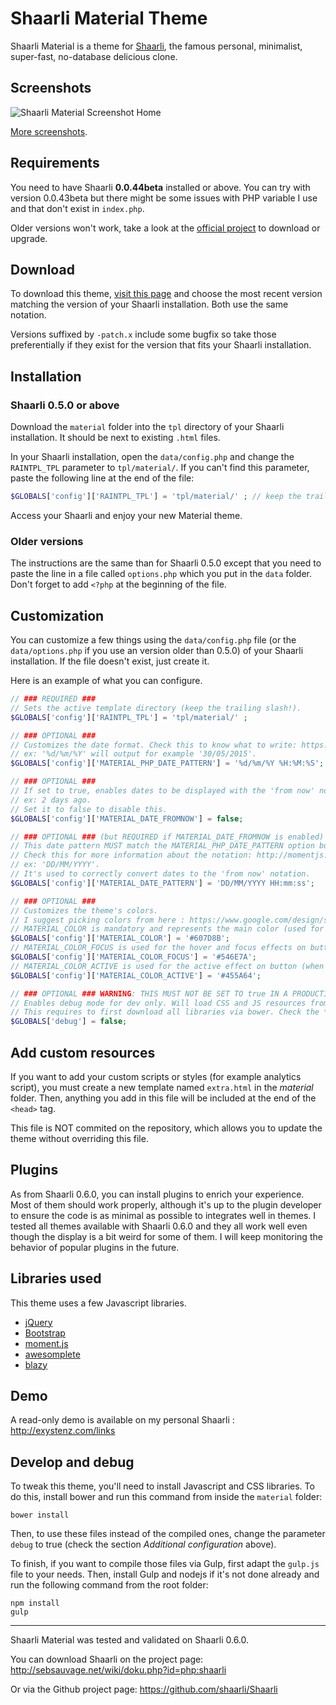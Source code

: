 # Shaarli Material Theme
Shaarli Material is a theme for [Shaarli](https://github.com/shaarli/Shaarli), the famous personal, minimalist, super-fast, no-database delicious clone.


## Screenshots
![Shaarli Material Screenshot Home](https://raw.githubusercontent.com/kalvn/Shaarli-Material/master/material/screenshots/home.png)

[More screenshots](https://github.com/kalvn/Shaarli-Material/tree/master/material/screenshots).


## Requirements
You need to have Shaarli **0.0.44beta** installed or above. You can try with version 0.0.43beta but there might be some issues with PHP variable I use and that don't exist in `index.php`.

Older versions won't work, take a look at the [official project](https://github.com/shaarli/Shaarli) to download or upgrade.


## Download
To download this theme, [visit this page](https://github.com/kalvn/Shaarli-Material/releases) and choose the most recent version matching the version of your Shaarli installation. Both use the same notation.

Versions suffixed by `-patch.x` include some bugfix so take those preferentially if they exist for the version that fits your Shaarli installation.


## Installation
### Shaarli 0.5.0 or above
Download the `material` folder into the `tpl` directory of your Shaarli installation. It should be next to existing `.html` files.

In your Shaarli installation, open the `data/config.php` and change the `RAINTPL_TPL` parameter to `tpl/material/`.
If you can't find this parameter, paste the following line at the end of the file:

```php
$GLOBALS['config']['RAINTPL_TPL'] = 'tpl/material/' ; // keep the trailing slash!
```

Access your Shaarli and enjoy your new Material theme.

### Older versions
The instructions are the same than for Shaarli 0.5.0 except that you need to paste the line in a file called `options.php` which you put in the `data` folder. Don't forget to add `<?php` at the beginning of the file.


## Customization
You can customize a few things using the `data/config.php` file (or the `data/options.php` if you use an version older than 0.5.0) of your Shaarli installation. If the file doesn't exist, just create it.

Here is an example of what you can configure.

```php
// ### REQUIRED ###
// Sets the active template directory (keep the trailing slash!).
$GLOBALS['config']['RAINTPL_TPL'] = 'tpl/material/' ;

// ### OPTIONAL ###
// Customizes the date format. Check this to know what to write: https://php.net/manual/function.strftime.php
// ex: '%d/%m/%Y' will output for example '30/05/2015'.
$GLOBALS['config']['MATERIAL_PHP_DATE_PATTERN'] = '%d/%m/%Y %H:%M:%S';

// ### OPTIONAL ###
// If set to true, enables dates to be displayed with the 'from now' notation.
// ex: 2 days ago.
// Set it to false to disable this.
$GLOBALS['config']['MATERIAL_DATE_FROMNOW'] = false;

// ### OPTIONAL ### (but REQUIRED if MATERIAL_DATE_FROMNOW is enabled)
// This date pattern MUST match the MATERIAL_PHP_DATE_PATTERN option but doesn't use the same notation.
// Check this for more information about the notation: http://momentjs.com/docs/#/parsing/string-format/
// ex: 'DD/MM/YYYY'.
// It's used to correctly convert dates to the 'from now' notation.
$GLOBALS['config']['MATERIAL_DATE_PATTERN'] = 'DD/MM/YYYY HH:mm:ss';

// ### OPTIONAL ###
// Customizes the theme's colors.
// I suggest picking colors from here : https://www.google.com/design/spec/style/color.html#color-color-palette with the shades 500, 600 and 700 for the 3 following settings, respectively.
// MATERIAL_COLOR is mandatory and represents the main color (used for the toolbar or the buttons).
$GLOBALS['config']['MATERIAL_COLOR'] = '#607D8B';
// MATERIAL_COLOR_FOCUS is used for the hover and focus effects on buttons.
$GLOBALS['config']['MATERIAL_COLOR_FOCUS'] = '#546E7A';
// MATERIAL_COLOR_ACTIVE is used for the active effect on button (when they are clicked).
$GLOBALS['config']['MATERIAL_COLOR_ACTIVE'] = '#455A64';

// ### OPTIONAL ### WARNING: THIS MUST NOT BE SET TO true IN A PRODUCTION ENVIRONMENT
// Enables debug mode for dev only. Will load CSS and JS resources from src rather than dist.
// This requires to first download all libraries via bower. Check the *Develop and debug* section below.
$GLOBALS['debug'] = false;
```

## Add custom resources
If you want to add your custom scripts or styles (for example analytics script), you must create a new template named `extra.html` in the *material* folder.
Then, anything you add in this file will be included at the end of the `<head>` tag.

This file is NOT commited on the repository, which allows you to update the theme without overriding this file.

## Plugins
As from Shaarli 0.6.0, you can install plugins to enrich your experience.
Most of them should work properly, although it's up to the plugin developer to ensure the code is as minimal as possible to integrates well in themes.
I tested all themes available with Shaarli 0.6.0 and they all work well even though the display is a bit weird for some of them. I will keep monitoring the behavior of popular plugins in the future.

## Libraries used
This theme uses a few Javascript libraries.

- [jQuery](http://jquery.com/)
- [Bootstrap](http://getbootstrap.com/)
- [moment.js](http://momentjs.com/)
- [awesomplete](http://leaverou.github.io/awesomplete/)
- [blazy](http://dinbror.dk/blazy/)


## Demo
A read-only demo is available on my personal Shaarli : http://exystenz.com/links


## Develop and debug
To tweak this theme, you'll need to install Javascript and CSS libraries. To do this, install bower and run this command from inside the `material` folder:

```shell
bower install
```

Then, to use these files instead of the compiled ones, change the parameter `debug` to true (check the section *Additional configuration* above).

To finish, if you want to compile those files via Gulp, first adapt the `gulp.js` file to your needs. Then, install Gulp and nodejs if it's not done already and run the following command from the root folder:

```shell
npm install
gulp
```

------------------------------------------------------------------------------

Shaarli Material was tested and validated on Shaarli 0.6.0.

You can download Shaarli on the project page: http://sebsauvage.net/wiki/doku.php?id=php:shaarli

Or via the Github project page: https://github.com/shaarli/Shaarli